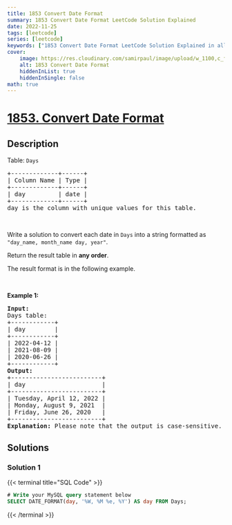 ```yaml
---
title: 1853 Convert Date Format
summary: 1853 Convert Date Format LeetCode Solution Explained
date: 2022-11-25
tags: [leetcode]
series: [leetcode]
keywords: ["1853 Convert Date Format LeetCode Solution Explained in all languages", "1853 Convert Date Format", "LeetCode", "leetcode solution in Python3 C++ Java Go PHP Ruby Swift TypeScript Rust C# JavaScript C", "GeeksforGeeks", "InterviewBit", "Coding Ninjas", "HackerRank", "HackerEarth", "CodeChef", "TopCoder", "AlgoExpert", "freeCodeCamp", "Codeforces", "GitHub", "AtCoder", "Samir Paul"]
cover:
    image: https://res.cloudinary.com/samirpaul/image/upload/w_1100,c_fit,co_rgb:FFFFFF,l_text:Arial_75_bold:1853 Convert Date Format - Solution Explained/problem-solving.webp
    alt: 1853 Convert Date Format
    hiddenInList: true
    hiddenInSingle: false
math: true
---
```



# [1853. Convert Date Format](https://leetcode.com/problems/convert-date-format)


## Description

<p>Table: <code>Days</code></p>

<pre>
+-------------+------+
| Column Name | Type |
+-------------+------+
| day         | date |
+-------------+------+
day is the column with unique values for this table.
</pre>

<p>&nbsp;</p>

<p>Write a solution&nbsp;to convert each date in <code>Days</code> into a string formatted as <code>&quot;day_name, month_name day, year&quot;</code>.</p>

<p>Return the result table in <strong>any order</strong>.</p>

<p>The&nbsp;result format is in the following example.</p>

<p>&nbsp;</p>
<p><strong class="example">Example 1:</strong></p>

<pre>
<strong>Input:</strong> 
Days table:
+------------+
| day        |
+------------+
| 2022-04-12 |
| 2021-08-09 |
| 2020-06-26 |
+------------+
<strong>Output:</strong> 
+-------------------------+
| day                     |
+-------------------------+
| Tuesday, April 12, 2022 |
| Monday, August 9, 2021  |
| Friday, June 26, 2020   |
+-------------------------+
<strong>Explanation:</strong> Please note that the output is case-sensitive.
</pre>

## Solutions

### Solution 1

<!-- tabs:start -->

{{< terminal title="SQL Code" >}}
```sql
# Write your MySQL query statement below
SELECT DATE_FORMAT(day, '%W, %M %e, %Y') AS day FROM Days;
```
{{< /terminal >}}

<!-- tabs:end -->

<!-- end -->
